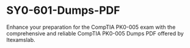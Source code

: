 # SY0-601-Dumps-PDF
Enhance your preparation for the CompTIA PK0-005 exam with the comprehensive and reliable CompTIA PK0-005 Dumps PDF offered by Itexamslab.
